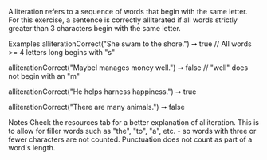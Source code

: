 Alliteration refers to a sequence of words that begin with the same letter. For this exercise, a sentence is correctly alliterated if all words strictly greater than 3 characters begin with the same letter.

Examples
alliterationCorrect("She swam to the shore.") ➞ true
// All words >= 4 letters long begins with "s"

alliterationCorrect("Maybel manages money well.") ➞ false
// "well" does not begin with an "m"

alliterationCorrect("He helps harness happiness.") ➞ true

alliterationCorrect("There are many animals.") ➞ false

Notes
Check the resources tab for a better explanation of alliteration.
This is to allow for filler words such as "the", "to", "a", etc. - so words with three or fewer characters are not counted.
Punctuation does not count as part of a word's length.